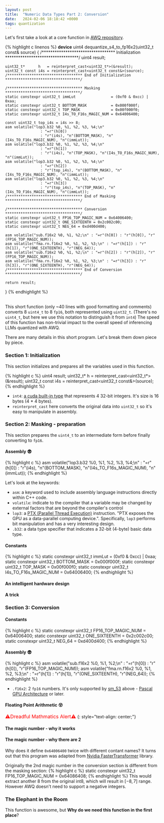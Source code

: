 ```yaml
---
layout: post
title:  "Numeric Data Types Part 2: Conversion"
date:   2024-02-06 18:18:42 +0000
tags: quantization
---
```


Let's first take a look at a core function in [AWQ repository](https://github.com/mit-han-lab/llm-awq/tree/main).

{% highlight c linenos %}
__device__ uint4 dequantize_s4_to_fp16x2(uint32_t const& source)
{
    /********************************** Initialization **********************************/
    uint4 result;

    uint32_t*      h   = reinterpret_cast<uint32_t*>(&result);
    uint32_t const i4s = reinterpret_cast<uint32_t const&>(source);
    /********************************** End of Initialization **********************************/

    /********************************** Masking **********************************/
    static constexpr uint32_t immLut                = (0xf0 & 0xcc) | 0xaa;
    static constexpr uint32_t BOTTOM_MASK           = 0x000f000f;
    static constexpr uint32_t TOP_MASK              = 0x00f000f0;
    static constexpr uint32_t I4s_TO_F16s_MAGIC_NUM = 0x64006400;

    const uint32_t top_i4s = i4s >> 8;
    asm volatile("lop3.b32 %0, %1, %2, %3, %4;\n"
                    : "=r"(h[0])
                    : "r"(i4s), "n"(BOTTOM_MASK), "n"(I4s_TO_F16s_MAGIC_NUM), "n"(immLut));
    asm volatile("lop3.b32 %0, %1, %2, %3, %4;\n"
                    : "=r"(h[1])
                    : "r"(i4s), "n"(TOP_MASK), "n"(I4s_TO_F16s_MAGIC_NUM), "n"(immLut));
    asm volatile("lop3.b32 %0, %1, %2, %3, %4;\n"
                    : "=r"(h[2])
                    : "r"(top_i4s), "n"(BOTTOM_MASK), "n"(I4s_TO_F16s_MAGIC_NUM), "n"(immLut));
    asm volatile("lop3.b32 %0, %1, %2, %3, %4;\n"
                    : "=r"(h[3])
                    : "r"(top_i4s), "n"(TOP_MASK), "n"(I4s_TO_F16s_MAGIC_NUM), "n"(immLut));
    /********************************** End of Masking **********************************/

    /********************************** Conversion **********************************/
    static constexpr uint32_t FP16_TOP_MAGIC_NUM = 0x64006400;
    static constexpr uint32_t ONE_SIXTEENTH = 0x2c002c00;
    static constexpr uint32_t NEG_64 = 0xd400d400;

    asm volatile("sub.f16x2 %0, %1, %2;\n" : "=r"(h[0]) : "r"(h[0]), "r"(FP16_TOP_MAGIC_NUM));
    asm volatile("fma.rn.f16x2 %0, %1, %2, %3;\n" : "=r"(h[1]) : "r"(h[1]), "r"(ONE_SIXTEENTH), "r"(NEG_64));
    asm volatile("sub.f16x2 %0, %1, %2;\n" : "=r"(h[2]) : "r"(h[2]), "r"(FP16_TOP_MAGIC_NUM));
    asm volatile("fma.rn.f16x2 %0, %1, %2, %3;\n" : "=r"(h[3]) : "r"(h[3]), "r"(ONE_SIXTEENTH), "r"(NEG_64));
    /********************************** End of Conversion **********************************/

    return result;
}
{% endhighlight %}

\
This short function (only ~40 lines with good formatting and comments) converts 8 `uint4_t` to 8 `fp16`, both represented using `uint32_t`. (There's no `uint4_t`, but here we use this notation to distinguish it from `int4`) The speed of this function has non-trivial impact to the overall speed of inferencing LLMs quantized with AWQ.


There are many details in this short program. Let's break them down piece by piece.

### Section 1: Initialization
This section initializes and prepares all the variables used in this function.

{% highlight c %}
uint4 result;
uint32_t*      h   = reinterpret_cast<uint32_t*>(&result);
uint32_t const i4s = reinterpret_cast<uint32_t const&>(source);
{% endhighlight %}

- `int4`: [a cuda built-in type](https://docs.nvidia.com/cuda/cuda-c-programming-guide/index.html#char-short-int-long-longlong-float-double) that represents 4 32-bit integers. It's size is 16 bytes (4 * 4 bytes).
- `reinterpret_cast` here converts the original data into `uint32_t` so it's easy to manipulate in assembly.

### Section 2: Masking - preparation
This section prepares the `uint4_t` to an intermediate form before finally converting to `fp16`.
#### Assembly 😨
{% highlight c %}
asm volatile("lop3.b32 %0, %1, %2, %3, %4;\n"
                : "=r"(h[0])
                : "r"(i4s), "n"(BOTTOM_MASK), "n"(I4s_TO_F16s_MAGIC_NUM), "n"(immLut));
{% endhighlight %}

Let's look at the keywords:
- `asm`: a keyword used to include assembly language instructions directly within C++ code.
- `volatile`: indicate to the compiler that a variable may be changed by external factors that are beyond the compiler's control
- `lop3`: a [PTX (Parallel Thread Execution)](https://docs.nvidia.com/cuda/parallel-thread-execution/index.html) instruction. "PTX exposes the GPU as a data-parallel computing device.". Specifically, `lop3` performs bit manipulation and has a very interesting design.
- `.b32`: a data type specifier that indicates a 32-bit (4-byte) basic data type.

#### Constants
{% highlight c %}
static constexpr uint32_t immLut                = (0xf0 & 0xcc) | 0xaa;
static constexpr uint32_t BOTTOM_MASK           = 0x000f000f;
static constexpr uint32_t TOP_MASK              = 0x00f000f0;
static constexpr uint32_t I4s_TO_F16s_MAGIC_NUM = 0x64006400;
{% endhighlight %}

#### An intelligent hardware design
#### A trick
### Section 3: Conversion
#### Constants
{% highlight c %}
static constexpr uint32_t FP16_TOP_MAGIC_NUM = 0x64006400;
static constexpr uint32_t ONE_SIXTEENTH = 0x2c002c00;
static constexpr uint32_t NEG_64 = 0xd400d400;
{% endhighlight %}

#### Assembly 😨
{% highlight c %}
asm volatile("sub.f16x2 %0, %1, %2;\n" : "=r"(h[0]) : "r"(h[0]), "r"(FP16_TOP_MAGIC_NUM));
asm volatile("fma.rn.f16x2 %0, %1, %2, %3;\n" : "=r"(h[1]) : "r"(h[1]), "r"(ONE_SIXTEENTH), "r"(NEG_64));
{% endhighlight %}
- `.f16x2`: 2 `fp16` numbers. It's only supported by [sm_53](https://arnon.dk/matching-sm-architectures-arch-and-gencode-for-various-nvidia-cards/) above - [Pascal GPU Architecture](https://www.nvidia.com/en-us/data-center/pascal-gpu-architecture/) or later.

#### Floating Point Arithmetic 😵

<span style="color: red; font-size: 12.0pt;">⚠️Dreadful Mathmatics Alert⚠️</span>
{: style="text-align: center;"}

#### The magic number - why it works
#### The magic number - why there are 2
Why does it define `0x64006400` twice with different contant names? It turns out that this program was adapted from [Nvidia FasterTransformer](https://github.com/NVIDIA/FasterTransformer/blob/main/src/fastertransformer/cutlass_extensions/include/cutlass_extensions/interleaved_numeric_conversion.h) library.

Originally the 2nd magic number in the conversion section is different from the masking section:
{% highlight c %}
static constexpr uint32_t FP16_TOP_MAGIC_NUM = 0x64086408;
{% endhighlight %}
This would extract another 8 from the original int8, which will result in $[-8, 7]$ range. However AWQ doesn't need to support a negative integers.

### The Elephant in the Room
This function is awesome, but **Why do we need this function in the first place**?
